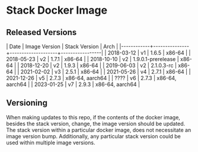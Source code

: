 # Stack Docker Image

## Released Versions

|       Date | Image Version |      Stack Version | Arch            |
|------------+---------------+--------------------+-----------------|
| 2018-03-12 | v1            |              1.6.5 | x86-64          |
| 2018-05-23 | v2            |              1.7.1 | x86-64          |
| 2018-10-10 | v2            | 1.9.0.1-prerelease | x86-64          |
| 2018-12-20 | v2            |              1.9.3 | x86-64          |
| 2019-06-03 | v2            |         2.1.0.3-rc | x86-64          |
| 2021-02-02 | v3            |              2.5.1 | x86-64          |
| 2021-05-26 | v4            |              2.7.1 | x86-64          |
| 2021-12-26 | v5            |              2.7.3 | x86-64, aarch64 |
|       ???? | v6            |              2.7.3 | x86-64, aarch64 |
| 2023-01-25 | v7            |              2.9.3 | x86-64, aarch64 |

## Versioning
When making updates to this repo, if the contents of the docker image, besides
the stack version, change, the image version should be updated.  The stack
version within a particular docker image, does not necessitate an image version
bump.  Additionally, any particular stack version could be used within multiple
image versions.
